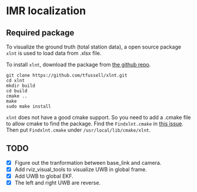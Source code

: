 # IMR localization

## Required package
To visualize the ground truth (total station data), a open source package `xlnt` is used to load data from .xlsx file.

To install `xlnt`, download the package from [the github repo](https://github.com/tfussell/xlnt).
```shell script
git clone https://github.com/tfussell/xlnt.git
cd xlnt
mkdir build
cd build
cmake ..
make
sudo make install
```
`xlnt` does not have a good cmake support. So you need to add a .cmake file to allow cmake to find the package.
Find the `Findxlnt.cmake` in [this issue](https://github.com/tfussell/xlnt/issues/412#issuecomment-531352571). Then put `Findxlnt.cmake` under `/usr/local/lib/cmake/xlnt`.

## TODO

- [x] Figure out the tranformation between base_link and camera.
- [X] Add rviz_visual_tools to visualize UWB in global frame.
- [X] Add UWB to global EKF.
- [x] The left and right UWB are reverse.